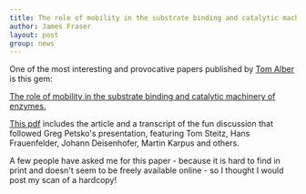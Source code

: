 ```yaml
---
title: The role of mobility in the substrate binding and catalytic machinery of enzymes.
author: James Fraser
layout: post
group: news
---
```


One of the most interesting and provocative papers published by [Tom Alber](http://fraserlab.com/2014/04/04/Tom-Alber/) is this gem:

[The role of mobility in the substrate binding and catalytic machinery of enzymes.](http://www.ncbi.nlm.nih.gov/pubmed/6551232)

[This pdf](/static/pdf/blog/alber_ciba_1982.pdf) includes the article and  a transcript of the fun discussion that followed Greg Petsko's presentation, featuring Tom Steitz, Hans Frauenfelder, Johann Deisenhofer, Martin Karpus and others.

A few people have asked me for this paper - because it is hard to find in print and doesn't seem to be freely available online - so I thought I would post my scan of a hardcopy!
